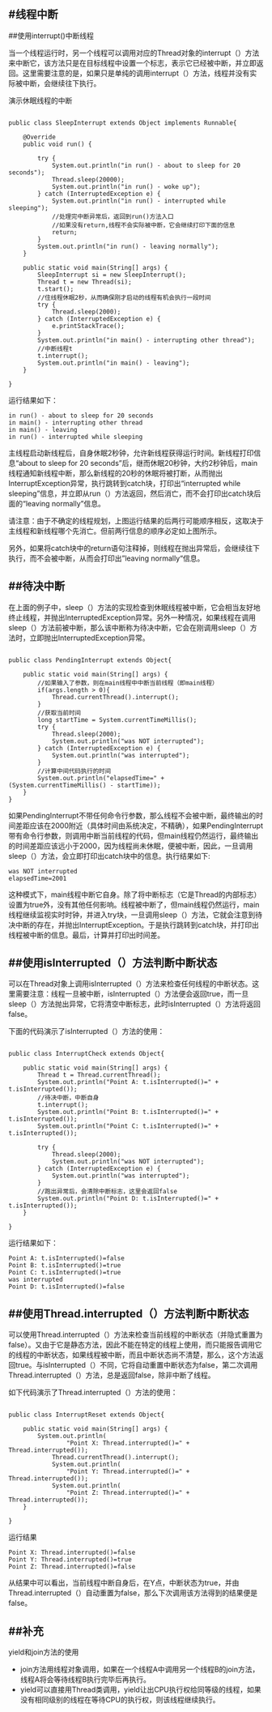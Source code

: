 #线程中断
---

##使用interrupt()中断线程

当一个线程运行时，另一个线程可以调用对应的Thread对象的interrupt（）方法来中断它，该方法只是在目标线程中设置一个标志，表示它已经被中断，并立即返回。这里需要注意的是，如果只是单纯的调用interrupt（）方法，线程并没有实际被中断，会继续往下执行。

演示休眠线程的中断

```

public class SleepInterrupt extends Object implements Runnable{

	@Override
	public void run() {
		
		try {
			System.out.println("in run() - about to sleep for 20 seconds");
			Thread.sleep(20000);
			System.out.println("in run() - woke up");
		} catch (InterruptedException e) {
			System.out.println("in run() - interrupted while sleeping");
			//处理完中断异常后，返回到run()方法入口
			//如果没有return,线程不会实际被中断，它会继续打印下面的信息
			return;
		}
		System.out.println("in run() - leaving normally");
	}
	
	public static void main(String[] args) {
		SleepInterrupt si = new SleepInterrupt();
		Thread t = new Thread(si);
		t.start();
		//住线程休眠2秒，从而确保刚才启动的线程有机会执行一段时间
		try {
			Thread.sleep(2000);
		} catch (InterruptedException e) {
			e.printStackTrace();
		}
		System.out.println("in main() - interrupting other thread"); 
		//中断线程t
		t.interrupt();
		System.out.println("in main() - leaving");
	}

}

```

运行结果如下：

```
in run() - about to sleep for 20 seconds
in main() - interrupting other thread
in main() - leaving
in run() - interrupted while sleeping
```

主线程启动新线程后，自身休眠2秒钟，允许新线程获得运行时间。新线程打印信息“about to sleep for 20 seconds”后，继而休眠20秒钟，大约2秒钟后，main线程通知新线程中断，那么新线程的20秒的休眠将被打断，从而抛出InterruptException异常，执行跳转到catch块，打印出“interrupted while sleeping”信息，并立即从run（）方法返回，然后消亡，而不会打印出catch块后面的“leaving normally”信息。

请注意：由于不确定的线程规划，上图运行结果的后两行可能顺序相反，这取决于主线程和新线程哪个先消亡。但前两行信息的顺序必定如上图所示。

另外，如果将catch块中的return语句注释掉，则线程在抛出异常后，会继续往下执行，而不会被中断，从而会打印出”leaving normally“信息。

##待决中断
---
在上面的例子中，sleep（）方法的实现检查到休眠线程被中断，它会相当友好地终止线程，并抛出InterruptedException异常。另外一种情况，如果线程在调用sleep（）方法前被中断，那么该中断称为待决中断，它会在刚调用sleep（）方法时，立即抛出InterruptedException异常。

```

public class PendingInterrupt extends Object{

	public static void main(String[] args) {
		//如果输入了参数，则在main线程中中断当前线程（即main线程）
		if(args.length > 0){
			Thread.currentThread().interrupt();
		}
		//获取当前时间
		long startTime = System.currentTimeMillis();
		try {
			Thread.sleep(2000);
			System.out.println("was NOT interrupted");
		} catch (InterruptedException e) {
			System.out.println("was interrupted");
		}
		//计算中间代码执行的时间
		System.out.println("elapsedTime=" + (System.currentTimeMillis() - startTime));
	}
}

```

如果PendingInterrupt不带任何命令行参数，那么线程不会被中断，最终输出的时间差距应该在2000附近（具体时间由系统决定，不精确），如果PendingInterrupt带有命令行参数，则调用中断当前线程的代码，但main线程仍然运行，最终输出的时间差距应该远小于2000，因为线程尚未休眠，便被中断，因此，一旦调用sleep（）方法，会立即打印出catch块中的信息。执行结果如下:

```
was NOT interrupted
elapsedTime=2001

```

这种模式下，main线程中断它自身。除了将中断标志（它是Thread的内部标志）设置为true外，没有其他任何影响。线程被中断了，但main线程仍然运行，main线程继续监视实时时钟，并进入try块，一旦调用sleep（）方法，它就会注意到待决中断的存在，并抛出InterruptException。于是执行跳转到catch块，并打印出线程被中断的信息。最后，计算并打印出时间差。

##使用isInterrupted（）方法判断中断状态
---

可以在Thread对象上调用isInterrupted（）方法来检查任何线程的中断状态。这里需要注意：线程一旦被中断，isInterrupted（）方法便会返回true，而一旦sleep（）方法抛出异常，它将清空中断标志，此时isInterrupted（）方法将返回false。

下面的代码演示了isInterrupted（）方法的使用：

```

public class InterruptCheck extends Object{
	
	public static void main(String[] args) {
		Thread t = Thread.currentThread();
		System.out.println("Point A: t.isInterrupted()=" + t.isInterrupted());  
        //待决中断，中断自身  
        t.interrupt();  
        System.out.println("Point B: t.isInterrupted()=" + t.isInterrupted());  
        System.out.println("Point C: t.isInterrupted()=" + t.isInterrupted());  
	
        try {
			Thread.sleep(2000);
			System.out.println("was NOT interrupted");  
		} catch (InterruptedException e) {
			System.out.println("was interrupted");  
		}
        //跑出异常后，会清除中断标志，这里会返回false
        System.out.println("Point D: t.isInterrupted()=" + t.isInterrupted());
	}

}

```

运行结果如下：

```
Point A: t.isInterrupted()=false
Point B: t.isInterrupted()=true
Point C: t.isInterrupted()=true
was interrupted
Point D: t.isInterrupted()=false

```

##使用Thread.interrupted（）方法判断中断状态
---

可以使用Thread.interrupted（）方法来检查当前线程的中断状态（并隐式重置为false）。又由于它是静态方法，因此不能在特定的线程上使用，而只能报告调用它的线程的中断状态，如果线程被中断，而且中断状态尚不清楚，那么，这个方法返回true。与isInterrupted（）不同，它将自动重置中断状态为false，第二次调用Thread.interrupted（）方法，总是返回false，除非中断了线程。

如下代码演示了Thread.interrupted（）方法的使用：

```

public class InterruptReset extends Object{
	
	public static void main(String[] args) {
		System.out.println(  
	            "Point X: Thread.interrupted()=" + Thread.interrupted());  
	        Thread.currentThread().interrupt();  
	        System.out.println(  
	            "Point Y: Thread.interrupted()=" + Thread.interrupted());  
	        System.out.println(  
	            "Point Z: Thread.interrupted()=" + Thread.interrupted());  
	}

}

```

运行结果


```
Point X: Thread.interrupted()=false
Point Y: Thread.interrupted()=true
Point Z: Thread.interrupted()=false

```

从结果中可以看出，当前线程中断自身后，在Y点，中断状态为true，并由Thread.interrupted（）自动重置为false，那么下次调用该方法得到的结果便是false。

##补充
---

yield和join方法的使用

* join方法用线程对象调用，如果在一个线程A中调用另一个线程B的join方法，线程A将会等待线程B执行完毕后再执行。
* yield可以直接用Thread类调用，yield让出CPU执行权给同等级的线程，如果没有相同级别的线程在等待CPU的执行权，则该线程继续执行。